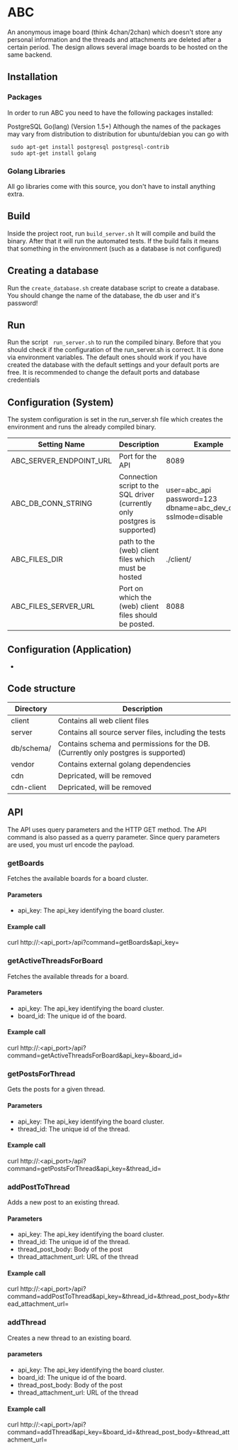 # ABC

An anonymous image board (think 4chan/2chan) which doesn't store any personal information and the threads and attachments are deleted after a certain period. The design allows several image boards to be hosted on the same backend.

## Installation

### Packages

In order to run ABC you need to have the following packages installed:

PostgreSQL
Go(lang) (Version 1.5+)
Although the names of the packages may vary from distribution to distribution for ubuntu/debian you can go with
```
 sudo apt-get install postgresql postgresql-contrib
 sudo apt-get install golang
 ```

### Golang Libraries

 All go libraries come with this source, you don't have to install anything extra.


## Build
 Inside the project root, run ```build_server.sh``` It will compile and build the binary. After that it will run the automated tests. If the build fails it means that something in the environment (such as a database is not configured)

## Creating a database
 Run the 	```create_database.sh``` create database script to create a database. You should change the name of the database, the db user and it's password!

## Run

Run the script ``` run_server.sh```  to run the compiled binary. Before that you should check if the configuration of the run_server.sh is correct. It is  done via environment variables. The default ones should work if you have created the database with the default settings and your default ports are free. It is recommended to
change the default ports and database credentials

## Configuration (System)
The system configuration is set in the run_server.sh file which creates the environment and runs the already compiled
binary.

| Setting Name   |      Description     |  Example |
|----------|-------------|------|
| ABC_SERVER_ENDPOINT_URL|  Port for the API | 8089 |
|  ABC_DB_CONN_STRING | Connection script to the SQL driver (currently only postgres is supported)      | user=abc_api password=123 dbname=abc_dev_cluster sslmode=disable  |
| ABC_FILES_DIR | path to the (web) client files which must be hosted |   ./client/  |
| ABC_FILES_SERVER_URL | Port on which the (web) client files should be posted. |  8088   |

## Configuration (Application)

-

## Code structure

| Directory   | Description |
|----------|-------------|
|client| Contains all web client files|
|server| Contains all source server files, including the tests|
|db/schema/| Contains schema and permissions for the DB. (Currently only postgres is supported)|
|vendor| Contains external golang dependencies|
| cdn | Depricated, will be removed |
| cdn-client | Depricated, will be removed |

## API
The API uses query parameters and the HTTP GET method. The API command is also passed as a querry parameter.
Since query parameters are used, you must url encode the payload.




### getBoards

Fetches the available boards for a board cluster.

#### Parameters
* api_key: The api_key identifying the board cluster.

#### Example call

curl http://<domain>:<api_port>/api?command=getBoards&api_key=<my api key>

### getActiveThreadsForBoard

Fetches the available threads for a board.

#### Parameters
* api_key: The api_key identifying the board cluster.
* board_id: The unique  id of the board.

#### Example call

curl http://<domain>:<api_port>/api?command=getActiveThreadsForBoard&api_key=<my api key>&board_id=<my board id>


### getPostsForThread

Gets the posts for a given thread.

#### Parameters
* api_key: The api_key identifying the board cluster.
* thread_id: The unique  id of the thread.

#### Example call

curl http://<domain>:<api_port>/api?command=getPostsForThread&api_key=<my api key>&thread_id=<my thread id>

### addPostToThread

Adds a new post to an existing thread.

#### Parameters
* api_key: The api_key identifying the board cluster.
* thread_id: The unique  id of the thread.
* thread_post_body: Body of the post
* thread_attachment_url: URL of the thread

#### Example call

curl http://<domain>:<api_port>/api?command=addPostToThread&api_key=<my api key>&thread_id=<thread id>&thread_post_body=<body>&thread_attachment_url=<url>

### addThread

Creates a new thread to an existing board.

#### parameters
* api_key: The api_key identifying the board cluster.
* board_id: The unique  id of the board.
* thread_post_body: Body of the post
* thread_attachment_url: URL of the thread


#### Example call

curl http://<domain>:<api_port>/api?command=addThread&api_key=<my api key>&board_id=<board id>&thread_post_body=<body>&thread_attachment_url=<url>
